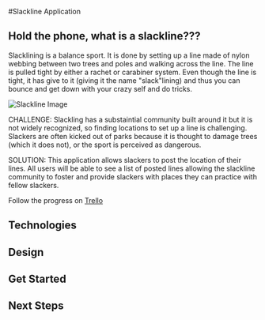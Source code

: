 #Slackline Application

## Hold the phone, what is a slackline???

Slacklining is a balance sport. It is done by setting up a line made of nylon webbing between two trees and poles and walking across the line. The line is pulled tight by either a rachet or carabiner system. Even though the line is tight, it has give to it (giving it the name "slack"lining) and thus you can bounce and get down with your crazy self and do tricks.


![Slackline Image](https://www.fairviewhs.org/system/photos/357/original/Slackline_club_2.jpg?1329359306)

CHALLENGE: Slackling has a substaintial community built around it but it is not widely recognized, so finding locations to set up a line is challenging. Slackers are often kicked out of parks because it is thought to damage trees (which it does not), or the sport is perceived as dangerous.

SOLUTION: This application allows slackers to post the location of their lines. All users will be able to see a list of posted lines allowing the slackline community to foster and provide slackers with places they can practice with fellow slackers.

Follow the progress on [Trello](https://trello.com/b/m6QEUkeR/slackline-application)

## Technologies

## Design

## Get Started

## Next Steps
